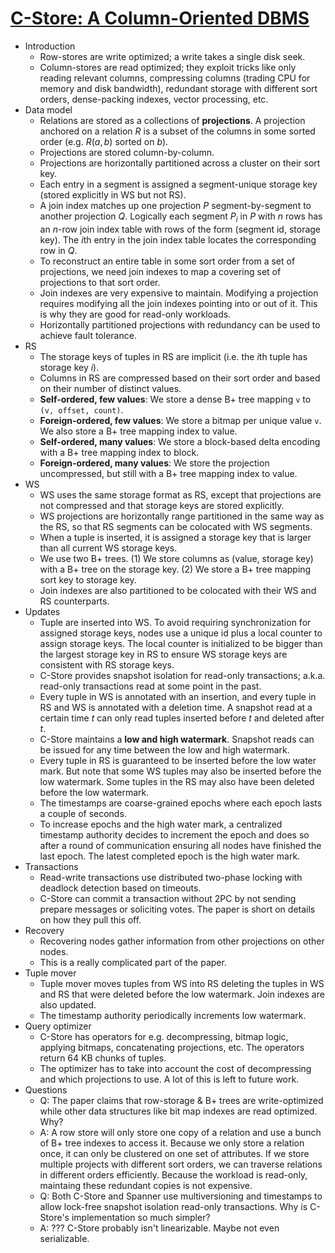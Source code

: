 # [C-Store: A Column-Oriented DBMS](https://scholar.google.com/scholar?cluster=12924804892742402591)
- Introduction
    - Row-stores are write optimized; a write takes a single disk seek.
    - Column-stores are read optimized; they exploit tricks like only reading
      relevant columns, compressing columns (trading CPU for memory and disk
      bandwidth), redundant storage with different sort orders, dense-packing
      indexes, vector processing, etc.
- Data model
    - Relations are stored as a collections of __projections__. A projection
      anchored on a relation $R$ is a subset of the columns in some sorted
      order (e.g. $R(a, b)$ sorted on $b$).
    - Projections are stored column-by-column.
    - Projections are horizontally partitioned across a cluster on their sort
      key.
    - Each entry in a segment is assigned a segment-unique storage key (stored
      explicitly in WS but not RS).
    - A join index matches up one projection $P$ segment-by-segment to another
      projection $Q$. Logically each segment $P_i$ in $P$ with $n$ rows has an
      $n$-row join index table with rows of the form (segment id, storage key).
      The $i$th entry in the join index table locates the corresponding row in
      $Q$.
    - To reconstruct an entire table in some sort order from a set of
      projections, we need join indexes to map a covering set of projections to
      that sort order.
    - Join indexes are very expensive to maintain. Modifying a projection
      requires modifying all the join indexes pointing into or out of it. This
      is why they are good for read-only workloads.
    - Horizontally partitioned projections with redundancy can be used to
      achieve fault tolerance.
- RS
    - The storage keys of tuples in RS are implicit (i.e. the $i$th tuple has
      storage key $i$).
    - Columns in RS are compressed based on their sort order and based on their
      number of distinct values.
    - __Self-ordered, few values__: We store a dense B+ tree mapping `v` to
      `(v, offset, count)`.
    - __Foreign-ordered, few values__: We store a bitmap per unique value `v`.
      We also store a B+ tree mapping index to value.
    - __Self-ordered, many values__: We store a block-based delta encoding with
      a B+ tree mapping index to block.
    - __Foreign-ordered, many values__: We store the projection uncompressed,
      but still with a B+ tree mapping index to value.
- WS
    - WS uses the same storage format as RS, except that projections are not
      compressed and that storage keys are stored explicitly.
    - WS projections are horizontally range partitioned in the same way as the
      RS, so that RS segments can be colocated with WS segments.
    - When a tuple is inserted, it is assigned a storage key that is larger
      than all current WS storage keys.
    - We use two B+ trees. (1) We store columns as (value, storage key) with a
      B+ tree on the storage key. (2) We store a B+ tree mapping sort key to
      storage key.
    - Join indexes are also partitioned to be colocated with their WS and RS
      counterparts.
- Updates
    - Tuple are inserted into WS. To avoid requiring synchronization for
      assigned storage keys, nodes use a unique id plus a local counter to
      assign storage keys. The local counter is initialized to be bigger than
      the largest storage key in RS to ensure WS storage keys are consistent
      with RS storage keys.
    - C-Store provides snapshot isolation for read-only transactions; a.k.a.
      read-only transactions read at some point in the past.
    - Every tuple in WS is annotated with an insertion, and every tuple in RS
      and WS is annotated with a deletion time. A snapshot read at a certain
      time $t$ can only read tuples inserted before $t$ and deleted after $t$.
    - C-Store maintains a __low and high watermark__. Snapshot reads can be
      issued for any time between the low and high watermark.
    - Every tuple in RS is guaranteed to be inserted before the low water mark.
      But note that some WS tuples may also be inserted before the low
      watermark. Some tuples in the RS may also have been deleted before the
      low watermark.
    - The timestamps are coarse-grained epochs where each epoch lasts a couple
      of seconds.
    - To increase epochs and the high water mark, a centralized timestamp
      authority decides to increment the epoch and does so after a round of
      communication ensuring all nodes have finished the last epoch. The latest
      completed epoch is the high water mark.
- Transactions
    - Read-write transactions use distributed two-phase locking with deadlock
      detection based on timeouts.
    - C-Store can commit a transaction without 2PC by not sending prepare
      messages or soliciting votes. The paper is short on details on how they
      pull this off.
- Recovery
    - Recovering nodes gather information from other projections on other nodes.
    - This is a really complicated part of the paper.
- Tuple mover
    - Tuple mover moves tuples from WS into RS deleting the tuples in WS and RS
      that were deleted before the low watermark. Join indexes are also
      updated.
    - The timestamp authority periodically increments low watermark.
- Query optimizer
    - C-Store has operators for e.g. decompressing, bitmap logic, applying
      bitmaps, concatenating projections, etc. The operators return 64 KB
      chunks of tuples.
    - The optimizer has to take into account the cost of decompressing and
      which projections to use. A lot of this is left to future work.
- Questions
    - Q: The paper claims that row-storage & B+ trees are write-optimized while
      other data structures like bit map indexes are read optimized. Why?
    - A: A row store will only store one copy of a relation and use a bunch of
      B+ tree indexes to access it. Because we only store a relation once, it
      can only be clustered on one set of attributes. If we store multiple
      projects with different sort orders, we can traverse relations in
      different orders efficiently. Because the workload is read-only,
      maintaing these redundant copies is not expensive.
    - Q: Both C-Store and Spanner use multiversioning and timestamps to allow
      lock-free snapshot isolation read-only transactions. Why is C-Store's
      implementation so much simpler?
    - A: ??? C-Store probably isn't linearizable. Maybe not even serializable.
